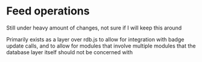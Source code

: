 
# Feed operations

Still under heavy amount of changes, not sure if I will keep this around

Primarily exists as a layer over rdb.js to allow for integration with
badge update calls, and to allow for modules that involve multiple modules
that the database layer itself should not be concerned with
